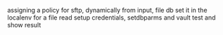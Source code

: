 assigning a policy for sftp, dynamically from input, file db
set it in the localenv for a file read
setup credentials, setdbparms and vault
test and show result